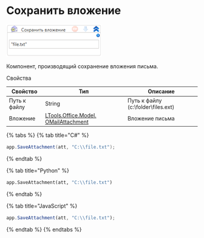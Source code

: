 # Сохранить вложение

![](<../../../.gitbook/assets/image (554).png>)



Компонент, производящий сохранение вложения письма.

Свойства

| Свойство     | Тип                                                                               | Описание                           |
| ------------ | --------------------------------------------------------------------------------- | ---------------------------------- |
| Путь к файлу | String                                                                            | Путь к файлу (c:\folder\files.ext) |
| Вложение     | [LTools.Office.Model. OMailAttachment](../els\_mail/datatypes/omailattachment.md) | Вложение письма                    |

{% tabs %}
{% tab title="C#" %}
```csharp
app.SaveAttachment(att, "C:\\file.txt");
```
{% endtab %}

{% tab title="Python" %}
```python
app.SaveAttachment(att, "C:\\file.txt")
```
{% endtab %}

{% tab title="JavaScript" %}
```javascript
app.SaveAttachment(att, "C:\\file.txt");
```
{% endtab %}
{% endtabs %}
